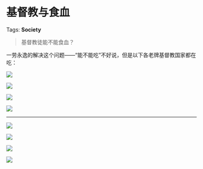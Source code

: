 # 基督教与食血

Tags: **Society**

> 基督教徒能不能食血？



一劳永逸的解决这个问题——“能不能吃”不好说，但是以下各老牌基督教国家都在吃：

![](https://pic1.zhimg.com/50/v2-ad459d44fa196436ef45446677b8b894_720w.jpg?source=2c26e567)  


![](https://pica.zhimg.com/50/v2-a2d838b52a1f37ca626eaf8ad7550767_720w.jpg?source=2c26e567)  


![](https://pica.zhimg.com/50/v2-3a4aad53b443404074a46888eda6583a_720w.jpg?source=2c26e567)  


![](https://pic1.zhimg.com/50/v2-3fcb70de43e280986f1746df4ce107f1_720w.jpg?source=2c26e567)  




---

  


![](https://pic1.zhimg.com/50/v2-d1e06cd837d38c8deb38b8bb2305ffe9_720w.jpg?source=2c26e567)  


![](https://pic1.zhimg.com/50/v2-b8b32374d70806c186f9801d6ad0fb76_720w.jpg?source=2c26e567)  


![](https://picx.zhimg.com/50/v2-c669fd196d27d983c4b1dc7ef669f023_720w.jpg?source=2c26e567)  


![](https://pic1.zhimg.com/50/v2-776f6c27b47561936ac09c7ba4446125_720w.jpg?source=2c26e567)

